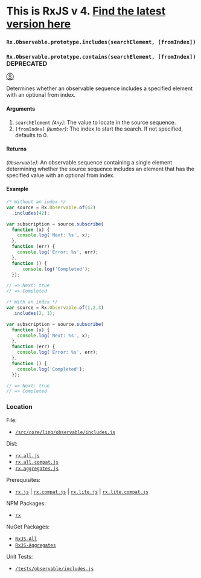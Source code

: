 # This is RxJS v 4. [Find the latest version here](https://github.com/reactivex/rxjs)
### `Rx.Observable.prototype.includes(searchElement, [fromIndex])` ###
### `Rx.Observable.prototype.contains(searchElement, [fromIndex])` **DEPRECATED** ###
[&#x24C8;](https://github.com/Reactive-Extensions/RxJS/blob/master/src/core/linq/observable/includes.js "View in source")

Determines whether an observable sequence includes a specified element with an optional from index.

#### Arguments
1. `searchElement` *(`Any`)*: The value to locate in the source sequence.
2. `[fromIndex]` *(`Number`)*: The index to start the search.  If not specified, defaults to 0.

#### Returns
*(`Observable`)*: An observable sequence containing a single element determining whether the source sequence includes an element that has the specified value with an optional from index.

#### Example
```js
/* Without an index */
var source = Rx.Observable.of(42)
  .includes(42);

var subscription = source.subscribe(
  function (x) {
    console.log('Next: %s', x);
  },
  function (err) {
    console.log('Error: %s', err);
  },
  function () {
      console.log('Completed');
  });

// => Next: true
// => Completed

/* With an index */
var source = Rx.Observable.of(1,2,3)
  .includes(2, 1);

var subscription = source.subscribe(
  function (x) {
    console.log('Next: %s', x);
  },
  function (err) {
    console.log('Error: %s', err);
  },
  function () {
    console.log('Completed');
  });

// => Next: true
// => Completed
```
### Location

File:
- [`/src/core/linq/observable/includes.js`](https://github.com/Reactive-Extensions/RxJS/blob/master/src/core/linq/observable/includes.js)

Dist:
- [`rx.all.js`](https://github.com/Reactive-Extensions/RxJS/blob/master/dist/rx.all.js)
- [`rx.all.compat.js`](https://github.com/Reactive-Extensions/RxJS/blob/master/dist/rx.all.js)
- [`rx.aggregates.js`](https://github.com/Reactive-Extensions/RxJS/blob/master/dist/rx.aggregates.js)

Prerequisites:
- [`rx.js`](https://github.com/Reactive-Extensions/RxJS/blob/master/dist/rx.js) | [`rx.compat.js`](https://github.com/Reactive-Extensions/RxJS/blob/master/dist/rx.compat.js) | [`rx.lite.js`](https://github.com/Reactive-Extensions/RxJS/blob/master/dist/rx.lite.js) | [`rx.lite.compat.js`](https://github.com/Reactive-Extensions/RxJS/blob/master/dist/rx.lite.compat.js)

NPM Packages:
- [`rx`](https://www.npmjs.org/package/rx)

NuGet Packages:
- [`RxJS-All`](http://www.nuget.org/packages/RxJS-All/)
- [`RxJS-Aggregates`](http://www.nuget.org/packages/RxJS-Aggregates/)

Unit Tests:
- [`/tests/observable/includes.js`](https://github.com/Reactive-Extensions/RxJS/blob/master/tests/observable/includes.js)
